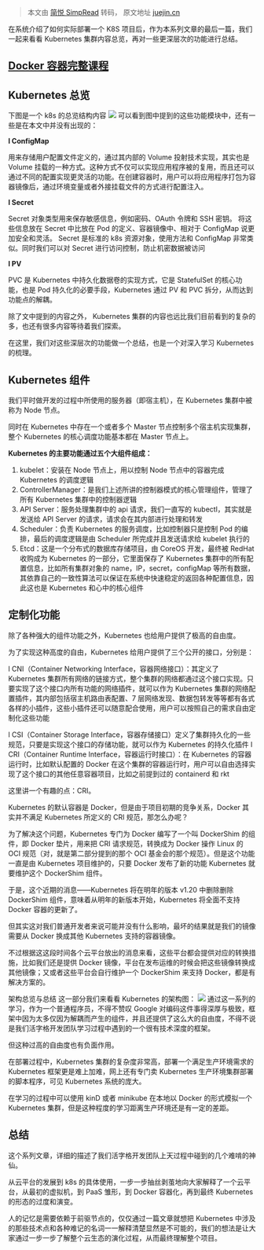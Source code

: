 > 本文由 [简悦 SimpRead](http://ksria.com/simpread/) 转码， 原文地址 [juejin.cn](https://juejin.cn/post/6997601812904132644)

在系统介绍了如何实际部署一个 K8S 项目后，作为本系列文章的最后一篇，我们一起来看看 Kubernetes 集群内容总览，再对一些更深层次的功能进行总结。

[Docker 容器完整课程](https://link.juejin.cn?target=https%3A%2F%2Fwww.bilibili.com%2Fvideo%2FBV1RX4y1g7uR "https://www.bilibili.com/video/BV1RX4y1g7uR")
--------------------------------------------------------------------------------------------------------------------------------------------------

Kubernetes 总览
-------------

下图是一个 k8s 的总览结构内容 ![](https://p3-juejin.byteimg.com/tos-cn-i-k3u1fbpfcp/2f57fd323e2f4b7f92c45450efaa2cee~tplv-k3u1fbpfcp-zoom-in-crop-mark:1512:0:0:0.jpg?format=original) 可以看到图中提到的这些功能模块中，还有一些是在本文中并没有出现的：

**l ConfigMap**

用来存储用户配置文件定义的，通过其内部的 Volume 投射技术实现，其实也是 Volume 挂载的一种方式。这种方式不仅可以实现应用程序被的复用，而且还可以通过不同的配置实现更灵活的功能。在创建容器时，用户可以将应用程序打包为容器镜像后，通过环境变量或者外接挂载文件的方式进行配置注入。

**l Secret**

Secret 对象类型用来保存敏感信息，例如密码、OAuth 令牌和 SSH 密钥。 将这些信息放在 Secret 中比放在 Pod 的定义、容器镜像中、相对于 ConfigMap 说更加安全和灵活。 Secret 是标准的 k8s 资源对象，使用方法和 ConfigMap 非常类似。同时我们可以对 Secret 进行访问控制，防止机密数据被访问

**l PV**

PVC 是 Kubernetes 中持久化数据卷的实现方式，它是 StatefulSet 的核心功能，也是 Pod 持久化的必要手段，Kubernetes 通过 PV 和 PVC 拆分，从而达到功能点的解耦。

除了文中提到的内容之外， Kubernetes 集群的内容也远比我们目前看到的复杂的多，也还有很多内容等待着我们探索。

在这里，我们对这些深层次的功能做一个总结，也是一个对深入学习 Kubernetes 的梳理。

Kubernetes 组件
-------------

我们平时做开发的过程中所使用的服务器（即宿主机），在 Kubernetes 集群中被称为 Node 节点。

同时在 Kubernetes 中存在一个或者多个 Master 节点控制多个宿主机实现集群，整个 Kubernetes 的核心调度功能基本都在 Master 节点上。

**Kubernetes 的主要功能通过五个大组件组成：**

1.  kubelet：安装在 Node 节点上，用以控制 Node 节点中的容器完成 Kubernetes 的调度逻辑
2.  ControllerManager：是我们上述所讲的控制器模式的核心管理组件，管理了所有 Kubernetes 集群中的控制器逻辑
3.  API Server：服务处理集群中的 api 请求，我们一直写的 kubectl，其实就是发送给 API Server 的请求，请求会在其内部进行处理和转发
4.  Scheduler：负责 Kubernetes 的服务调度，比如控制器只是控制 Pod 的编排，最后的调度逻辑是由 Scheduler 所完成并且发送请求给 kubelet 执行的
5.  Etcd：这是一个分布式的数据库存储项目，由 CoreOS 开发，最终被 RedHat 收购成为 Kubernetes 的一部分，它里面保存了 Kubernetes 集群中的所有配置信息，比如所有集群对象的 name，IP，secret，configMap 等所有数据，其依靠自己的一致性算法可以保证在系统中快速稳定的返回各种配置信息，因此这也是 Kubernetes 和心中的核心组件

定制化功能
-----

除了各种强大的组件功能之外，Kubernetes 也给用户提供了极高的自由度。

为了实现这种高度的自由，Kubernetes 给用户提供了三个公开的接口，分别是：

l CNI（Container Networking Interface，容器网络接口）：其定义了 Kubernetes 集群所有网络的链接方式，整个集群的网络都通过这个接口实现。只要实现了这个接口内所有功能的网络插件，就可以作为 Kubernetes 集群的网络配置插件，其内部包括宿主机路由表配置、7 层网络发现、数据包转发等等都有各式各样的小插件，这些小插件还可以随意配合使用，用户可以按照自己的需求自由定制化这些功能

l CSI（Container Storage Interface，容器存储接口）定义了集群持久化的一些规范，只要是实现这个接口的存储功能，就可以作为 Kubernetes 的持久化插件 l CRI（Container Runtime Interface，容器运行时接口）：在 Kubernetes 的容器运行时，比如默认配置的 Docker 在这个集群的容器运行时，用户可以自由选择实现了这个接口的其他任意容器项目，比如之前提到过的 containerd 和 rkt

这里讲一个有趣的点：CRI。

Kubernetes 的默认容器是 Docker，但是由于项目初期的竞争关系，Docker 其实并不满足 Kubernetes 所定义的 CRI 规范，那怎么办呢？

为了解决这个问题，Kubernetes 专门为 Docker 编写了一个叫 DockerShim 的组件，即 Docker 垫片，用来把 CRI 请求规范，转换成为 Docker 操作 Linux 的 OCI 规范（对，就是第二部分提到的那个 OCI 基金会的那个规范）。但是这个功能一直是由 Kubernetes 项目维护的，只要 Docker 发布了新的功能 Kubernetes 就要维护这个 DockerShim 组件。

于是，这个近期的消息——Kubernetes 将在明年的版本 v1.20 中删除删除 DockerShim 组件，意味着从明年的新版本开始，Kubernetes 将全面不支持 Docker 容器的更新了。

但其实这对我们普通开发者来说可能并没有什么影响，最坏的结果就是我们的镜像需要从 Docker 换成其他 Kubernetes 支持的容器镜像。

不过根据这这段时间各个云平台放出的消息来看，这些平台都会提供对应的转换措施，比如我们还是提供 Docker 镜像，平台在发布运维的时候会把这些镜像转换成其他镜像；又或者这些平台会自行维护一个 DockerShim 来支持 Docker，都是有解决方案的。

架构总览与总结 这一部分我们来看看 Kubernetes 的架构图： ![](https://p3-juejin.byteimg.com/tos-cn-i-k3u1fbpfcp/6dee0fb79fda46f7a74f2861bae1efed~tplv-k3u1fbpfcp-zoom-in-crop-mark:1512:0:0:0.jpg?format=original) 通过这一系列的学习，作为一个普通程序员，不得不赞叹 Google 对编码这件事得深厚与极致，框架中因为太多仅因为解耦而产生的组件，并且还提供了这么大的自由度，不得不说是我们活字格开发团队学习过程中遇到的一个很有技术深度的框架。

但这种过高的自由度也有负面作用。

在部署过程中，Kubernetes 集群的复杂度非常高，部署一个满足生产环境需求的 Kubernetes 框架更是难上加难，网上还有专门卖 Kubernetes 生产环境集群部署的脚本程序，可见 Kubernetes 系统的庞大。

在学习的过程中可以使用 kinD 或者 minikube 在本地以 Docker 的形式模拟一个 Kubernetes 集群，但是这种程度的学习距离生产环境还是有一定的差距。

总结
--

这个系列文章，详细的描述了我们活字格开发团队上天过程中碰到的几个难啃的神仙。

从云平台的发展到 k8s 的具体使用，一步一步抽丝剥茧地向大家解释了一个云平台，从最初的虚拟机，到 PaaS 雏形，到 Docker 容器化，再到最终 Kubernetes 的形态的过度和演变。

人的记忆是需要依赖于前驱节点的，仅仅通过一篇文章就想把 Kubernetes 中涉及的那些技术点和各种难记的名词一一解释清楚显然是不可能的，我们的想法是让大家通过一步一步了解整个云生态的演化过程，从而最终理解整个项目。